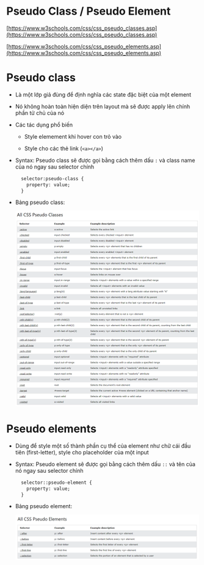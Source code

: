 # Pseudo Class / Pseudo Element

[https://www.w3schools.com/css/css_pseudo_classes.asp](https://www.w3schools.com/css/css_pseudo_classes.asp)

[https://www.w3schools.com/css/css_pseudo_elements.asp](https://www.w3schools.com/css/css_pseudo_elements.asp)

# Pseudo class

- Là một lớp giả đùng để định nghĩa các state đặc biệt của một element

- Nó không hoàn toàn hiện diện trên layout mà sẽ được apply lên chính phần tử chủ của nó

- Các tác dụng phổ biến

  - Style elemement khi hover con trỏ vào

  - Style cho các thẻ link (`<a></a>`)

- Syntax: Pseudo class sẽ được gọi bằng cách thêm dấu `:` và class name của nó ngay sau selector chính

  ```
    selector:pseudo-class {
      property: value;
    }
  ```

- Bảng pseudo class:

  ![](/Programs/Stage2/2_css/images/pseudo-class.png)

# Pseudo elements

- Dùng để style một số thành phần cụ thể của element như chữ cái đầu tiên (first-letter), style cho placeholder của một input

- Syntax: Pseudo element sẽ được gọi bằng cách thêm dấu `::` và tên của nó ngay sau selector chính

  ```
    selector::pseudo-element {
      property: value;
    }
  ```

- Bảng pseudo element:

  ![](/Programs/Stage2/2_css/images/pseudo-element.png)
